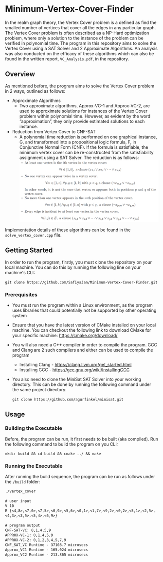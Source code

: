 # Minimum-Vertex-Cover-Finder

In the realm graph theory, the Vertex Cover problem is a defined as find the smalled number of vertices that cover all the edges in any particular graph. The Vertex Cover problem is often described as a NP-Hard optimization problem, where only a solution to the instance of the problem can be verified in polynomial time. The program in this repository aims to solve the Vertex Cover using a SAT Solver and 2 Approximate Algorithms. An analysis was also conducted on the efficacy of these algorithms which can also be found in the written report, ```VC_Analysis.pdf```, in the repository.

## Overview 
As mentioned before, the program aims to solve the Vertex Cover problem in 2 ways, outlined as follows:
- Approximate Algorithms
  - Two approximate algorithms, Approx-VC-1 and Approx-VC-2, are used to approximate solutions for instances of the Vertex Cover problem within polynomial time. However, as evident by the word ”approximation”, they only provide estimated solutions to each instance. 
- Reduction from Vertex Cover to CNF-SAT
  - A polynomial time reduction is performed on one graphical instance, G, and transformed into a propositional logic formula, F, in Conjunctive Normal Form (CNF). If the formula is satisfiable, the minimum vertex cover can be re-constructed from the satisfiability assignment using a SAT Solver. The reduction is as follows: 
    <img src="CNFSAT Reduction.png" width=600>

Implementation details of these algorithms can be found in the ```solve_vertex_cover.cpp``` file.

## Getting Started

In order to run the program, firstly, you must clone the repository on your local machine. You can do this by running the following line on your machine's CLI:

```git clone https://github.com/SafiyaJan/Minimum-Vertex-Cover-Finder.git```

### Prerequisites

- You must run the program within a Linux environment, as the program uses libraries that could potentially not be supported by other operating system
- Ensure that you have the latest version of CMake installed on your local machine. You can checkout the following link to download CMake for your specific machine: https://cmake.org/download/
- You will also need a C++ compiler in order to compile the program. GCC and Clang are 2 such compilers and either can be used to compile the program
  - Installing Clang - https://clang.llvm.org/get_started.html
  - Installing GCC - https://gcc.gnu.org/wiki/InstallingGCC
- You also need to clone the MiniSat SAT Solver into your working directory. This can be done by running the following command under the same project directory:

  ``` git clone https://github.com/agurfinkel/minisat.git ```


## Usage 

### Building the Executable

Before, the program can be run, it first needs to be built (aka compiled). Run the following command to build the program on you CLI:
```
mkdir build && cd build && cmake ../ && make
```

### Running the Executable
After running the build sequence, the program can be run as follows under the ```/build``` folder:
```
./vertex_cover

# user input
V 10
E {<4,8>,<7,0>,<7,5>,<0,9>,<5,6>,<0,1>,<1,7>,<9,2>,<0,2>,<5,1>,<2,5>,<4,3>,<3,5>,<5,4>,<6,9>}

# program output
CNF-SAT-VC: 0,1,4,5,9
APPROX-VC-1: 0,1,4,5,9
APPROX-VC-2: 0,1,2,3,4,5,7,9
CNF_SAT_VC Runtime - 37108.7 microsecs
Approx_VC1 Runtime - 165.024 microsecs
Approx_VC2 Runtime - 213.865 microsecs

```




